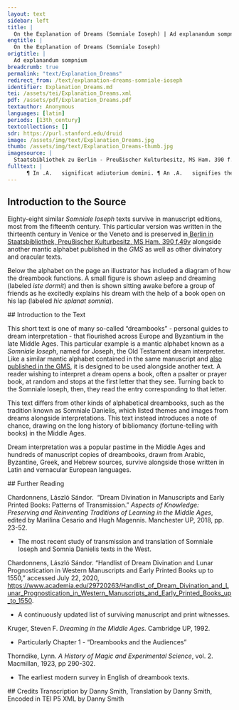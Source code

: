 ```yaml
---
layout: text
sidebar: left
title: |
  On the Explanation of Dreams (Somniale Ioseph) | Ad explanandum sompnium
engtitle: |
  On the Explanation of Dreams (Somniale Ioseph)
origtitle: |
  Ad explanandum sompnium
breadcrumb: true
permalink: "text/Explanation_Dreams"
redirect_from: /text/explanation-dreams-somniale-ioseph
identifier: Explanation_Dreams.md
tei: /assets/tei/Explanation_Dreams.xml
pdf: /assets/pdf/Explanation_Dreams.pdf
textauthor: Anonymous
languages: [latin]
periods: [13th_century]
textcollections: []
sdr: https://purl.stanford.edu/druid 
image: /assets/img/text/Explanation_Dreams.jpg
thumb: /assets/img/text/Explanation_Dreams-thumb.jpg
imagesource: |
  Staatsbibliothek zu Berlin - Preußischer Kulturbesitz, MS Ham. 390 f.49v [Public Domain]
fulltext: |
      ¶ In .A.   significat adiutorium domini. ¶ An .A.   signifies the help of the Lord. ¶ In .B.   significat aliquod bonum. ¶ A .B.   signifies something good. ¶ In .C.       significat sanguinem. ¶ A .C.   signifes blood. ¶ In .D.   significat inimicum. ¶ A .D.   signifies an enemy. ¶ In .E.   significat noua uidere uel audire. ¶ An .E.   signifies hearing or seeing strange things. ¶ In .F.   significat malum prope esse. ¶ An .F.   signifies that evil is near. ¶ In .G.   significat gaudium. ¶ A .G.   signifies delight. ¶ In .H.   significat ad esse gaudium. ¶ An .H.   signifies a coming delighted. ¶ In .I.   significat alibi ire. ¶ An .I.   signifies going somewhere. ¶ In .K.   significat in eodem loco stare. ¶ A .K.   signifies staying put. ¶ In .L.   significat leticiam ed esse. ¶ An .L.   signifies being happy. ¶ In .M.   significat aliquod magnum. ¶ An .M.   signifies something large. ¶ In .N.   significat aloquod contrarium. ¶ An .N.   signifies something conflicting. ¶ In .O.   significat elemosinam facere. ¶ An .O.   signifies giving alms. ¶ In .P.   significat pietatem exercere. ¶ A .P.   signifies working dutifully. ¶ In .Q.   significat ad deum curere. ¶ A .Q.   signifies attending to God. ¶ In .R.   significat fossa mortis. ¶ An .R.   signifies grave peril. ¶ In .S.   significat salutem domini. ¶ An .S.   signifies deliverance by the Lord. ¶ In .T.   significat tristiciam ad esse. ¶ A .T.   signifies being sad. ¶ In .V.   Significat uenire adorare. ¶ A .V.   signifies coming to worship. ¶ In .X.   significat saluatorem ad esse. ¶ An .X.   signifies the coming of the savior. ¶ In .Y.   significat id adiuuare. ¶ A .Y.   signifies His aid. ¶ In .Ç.   significat mortem adesse. ¶ A .Ç.   Signifies a coming death. 
--- 
```

## Introduction to the Source 
<p>Eighty-eight similar <em>Somniale Ioseph</em> texts survive in manuscript editions, most from the fifteenth century. This particular version was written in the thirteenth century in Venice or the Veneto and is preserved in<a href="https://digital.staatsbibliothek-berlin.de/werkansicht?PPN=PPN679690611&view=overview-toc&PHYSID=PHYS_0106&DMDID=DMDLOG_0006"> Berlin in Staatsbibliothek, Preußischer Kulturbesitz, MS Ham. 390 f.49v</a> alongside another mantic alphabet published in the <em>GMS </em>as well as other divinatory and oracular texts.</p> <p>Below the alphabet on the page an illustrator has included a diagram of how the dreambook functions. A small figure is shown asleep and dreaming (labeled <em>iste dormit</em>) and then is shown sitting awake before a group of friends as he excitedly explains his dream with the help of a book open on his lap (labeled <em>hic splanat somnia</em>).</p>
## Introduction to the Text 
<p dir="ltr" id="docs-internal-guid-33ca8981-7fff-1a21-0764-12f4073cef22">This short text is one of many so-called “dreambooks” - personal guides to dream interpretation - that flourished across Europe and Byzantium in the late Middle Ages. This particular example is a mantic alphabet known as a <em>Somniale Ioseph</em>, named for Joseph, the Old Testament dream interpreter. Like a similar mantic alphabet contained in the same manuscript and <a href="https://sourcebook.stanford.edu/text/explanation-divination-through-apostles">also published in the GMS</a>, it is designed to be used alongside another text. A reader wishing to interpret a dream opens a book, often a psalter or prayer book, at random and stops at the first letter that they see. Turning back to the Somniale Ioseph, then, they read the entry corresponding to that letter.</p> <p dir="ltr">This text differs from other kinds of alphabetical dreambooks, such as the tradition known as Somniale Danielis, which listed themes and images from dreams alongside interpretations. This text instead introduces a note of chance, drawing on the long history of bibliomancy (fortune-telling with books) in the Middle Ages.</p> <p dir="ltr">Dream interpretation was a popular pastime in the Middle Ages and hundreds of manuscript copies of dreambooks, drawn from Arabic, Byzantine, Greek, and Hebrew sources, survive alongside those written in Latin and vernacular European languages.</p>
## Further Reading 
<p dir="ltr" id="docs-internal-guid-2374469c-7fff-5c9f-a442-bbbb1a7b9ddd">Chardonnens, László Sándor.  “Dream Divination in Manuscripts and Early Printed Books: Patterns of Transmission.” <em>Aspects of Knowledge: Preserving and Reinventing Traditions of Learning in the Middle Ages</em>, edited by Marilina Cesario and Hugh Magennis. Manchester UP, 2018, pp. 23-52.</p> <ul id="docs-internal-guid-803a6b04-7fff-a417-d5a7-e2ef567b0659"> <li dir="ltr"> <p dir="ltr" role="presentation">The most recent study of transmission and translation of Somniale Ioseph and Somnia Danielis texts in the West.</p> </li> </ul> <p dir="ltr">Chardonnens, László Sándor. “Handlist of Dream Divination and Lunar Prognostication in Western Manuscripts and Early Printed Books up to 1550,” accessed July 22, 2020,<a href="https://www.academia.edu/29720263/Handlist_of_Dream_Divination_and_Lunar_Prognostication_in_Western_Manuscripts_and_Early_Printed_Books_up_to_1550"> https://www.academia.edu/29720263/Handlist_of_Dream_Divination_and_Lunar_Prognostication_in_Western_Manuscripts_and_Early_Printed_Books_up_to_1550</a>.</p> <ul id="docs-internal-guid-16da9079-7fff-0450-0056-ac10141868de"> <li dir="ltr"> <p dir="ltr" role="presentation">A continuously updated list of surviving manuscript and print witnesses.</p> </li> </ul> <p dir="ltr">Kruger, Steven F. <em>Dreaming in the Middle Ages. </em>Cambridge UP, 1992.</p> <ul> <li dir="ltr"> <p dir="ltr" role="presentation">Particularly Chapter 1 - “Dreambooks and the Audiences”</p> </li> </ul> <p>Thorndike, Lynn. <em>A History of Magic and Experimental Science</em>, vol. 2. Macmillan, 1923, pp 290-302.</p> <ul> <li>The earliest modern survey in English of dreambook texts.</li> </ul>
## Credits
Transcription by Danny Smith, Translation by Danny Smith, Encoded in TEI P5 XML by Danny Smith
